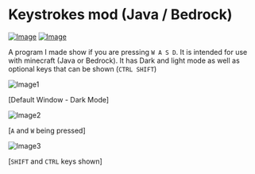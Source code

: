 # Keystrokes mod (Java / Bedrock)

[![Image](https://img.shields.io/badge/Download-V1.0-success?style=for-the-badge)](https://github.com/Basicprogrammer10/AutoClicker/releases/download/1.0.0/AutoClicker.exe) [![Image](https://img.shields.io/badge/.NET-V4.7.2+-informational?style=for-the-badge)](https://dotnet.microsoft.com/)

A program I made show if you are pressing `W A S D`. It is intended for use with minecraft (Java or Bedrock). It has Dark and light mode as well as optional keys that can be shown (`CTRL SHIFT`)

![Image1](https://i.imgur.com/TlnkqhU.png)

[Default Window - Dark Mode]

![Image2](https://i.imgur.com/6IpYiCk.png)

[`A` and `W` being pressed]

![Image3](https://i.imgur.com/MPszMyi.png)

[`SHIFT` and `CTRL` keys shown]
